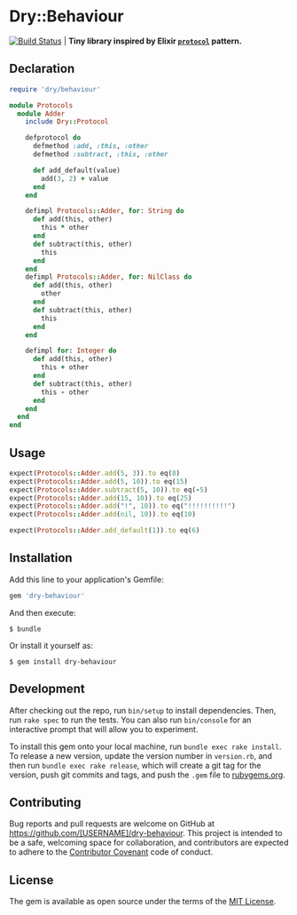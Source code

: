 # Dry::Behaviour

[![Build Status](https://travis-ci.org/am-kantox/dry-behaviour.svg?branch=master)](https://travis-ci.org/am-kantox/dry-behaviour) | **Tiny library inspired by Elixir [`protocol`](http://elixir-lang.org/getting-started/protocols.html) pattern.**

## Declaration

```ruby
require 'dry/behaviour'

module Protocols
  module Adder
    include Dry::Protocol

    defprotocol do
      defmethod :add, :this, :other
      defmethod :subtract, :this, :other

      def add_default(value)
        add(3, 2) + value
      end
    end

    defimpl Protocols::Adder, for: String do
      def add(this, other)
        this * other
      end
      def subtract(this, other)
        this
      end
    end
    defimpl Protocols::Adder, for: NilClass do
      def add(this, other)
        other
      end
      def subtract(this, other)
        this
      end
    end

    defimpl for: Integer do
      def add(this, other)
        this + other
      end
      def subtract(this, other)
        this - other
      end
    end
  end
end
```

## Usage

```ruby
expect(Protocols::Adder.add(5, 3)).to eq(8)
expect(Protocols::Adder.add(5, 10)).to eq(15)
expect(Protocols::Adder.subtract(5, 10)).to eq(-5)
expect(Protocols::Adder.add(15, 10)).to eq(25)
expect(Protocols::Adder.add("!", 10)).to eq("!!!!!!!!!!")
expect(Protocols::Adder.add(nil, 10)).to eq(10)

expect(Protocols::Adder.add_default(1)).to eq(6)
```

## Installation

Add this line to your application's Gemfile:

```ruby
gem 'dry-behaviour'
```

And then execute:

    $ bundle

Or install it yourself as:

    $ gem install dry-behaviour

## Development

After checking out the repo, run `bin/setup` to install dependencies. Then, run `rake spec` to run the tests. You can also run `bin/console` for an interactive prompt that will allow you to experiment.

To install this gem onto your local machine, run `bundle exec rake install`. To release a new version, update the version number in `version.rb`, and then run `bundle exec rake release`, which will create a git tag for the version, push git commits and tags, and push the `.gem` file to [rubygems.org](https://rubygems.org).

## Contributing

Bug reports and pull requests are welcome on GitHub at https://github.com/[USERNAME]/dry-behaviour. This project is intended to be a safe, welcoming space for collaboration, and contributors are expected to adhere to the [Contributor Covenant](contributor-covenant.org) code of conduct.


## License

The gem is available as open source under the terms of the [MIT License](http://opensource.org/licenses/MIT).
